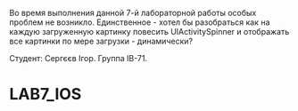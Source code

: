 Во время выполнения данной 7-й лабораторной работы особых проблем не возникло. Единственное - хотел бы разобраться как на каждую загруженную картинку повесить UIActivitySpinner и отображать все картинки по мере загрузки - динамически?

Студент: Сергєєв Ігор. Группа ІВ-71.
# LAB7_IOS
